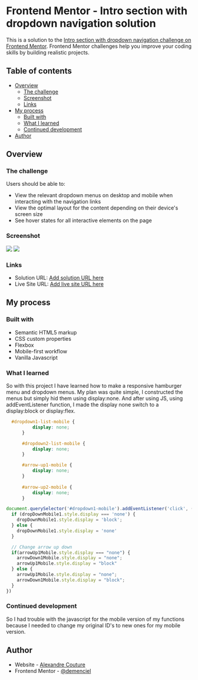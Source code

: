 # Frontend Mentor - Intro section with dropdown navigation solution

This is a solution to the [Intro section with dropdown navigation challenge on Frontend Mentor](https://www.frontendmentor.io/challenges/intro-section-with-dropdown-navigation-ryaPetHE5). Frontend Mentor challenges help you improve your coding skills by building realistic projects. 

## Table of contents

- [Overview](#overview)
  - [The challenge](#the-challenge)
  - [Screenshot](#screenshot)
  - [Links](#links)
- [My process](#my-process)
  - [Built with](#built-with)
  - [What I learned](#what-i-learned)
  - [Continued development](#continued-development)
- [Author](#author)


## Overview

### The challenge

Users should be able to:

- View the relevant dropdown menus on desktop and mobile when interacting with the navigation links
- View the optimal layout for the content depending on their device's screen size
- See hover states for all interactive elements on the page

### Screenshot

![](./images/Screen%20Shot%202022-07-31%20at%207.19.21%20PM.png.jpg)
![](./images/Screen%20Shot%202022-07-31%20at%207.19.34%20PM.png.jpg)




### Links

- Solution URL: [Add solution URL here](https://your-solution-url.com)
- Live Site URL: [Add live site URL here](https://your-live-site-url.com)

## My process

### Built with

- Semantic HTML5 markup
- CSS custom properties
- Flexbox
- Mobile-first workflow
- Vanilla Javascript

### What I learned

So with this project I have learned how to make a responsive hamburger menu and dropdown menus.
My plan was quite simple, I constructed the menus but simply hid them using display:none. And after using JS, using addEventListener function, I made the display none switch to a display:block or display:flex.

```css
  #dropdown1-list-mobile {
          display: none;
      }

      #dropdown2-list-mobile {
          display: none;
      }

      #arrow-up1-mobile {
          display: none;
      }
      
      #arrow-up2-mobile {
          display: none;
      }
```
```js
document.querySelector('#dropdown1-mobile').addEventListener('click', () => {
  if (dropDownMobile1.style.display === 'none') {
    dropDownMobile1.style.display = 'block';
  } else {
    dropDownMobile1.style.display = 'none'
  }

  // Change arrow up down
  if(arrowUp1Mobile.style.display === "none") {
    arrowDown1Mobile.style.display = "none";
    arrowUp1Mobile.style.display = "block"
  } else {
    arrowUp1Mobile.style.display = "none";
    arrowDown1Mobile.style.display = "block";
  }
})

```


### Continued development

So I had trouble with the javascript for the mobile version of my functions because I needed to change my original ID's to new ones for my mobile version.



## Author

- Website - [Alexandre Couture](alexcoutureportfolio.com)
- Frontend Mentor - [@demenciel](https://www.frontendmentor.io/profile/demenciel)

